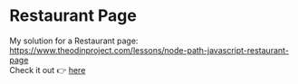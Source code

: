 # Restaurant Page

My solution for a Restaurant page:\
<https://www.theodinproject.com/lessons/node-path-javascript-restaurant-page> \
Check it out 👉 <a href="">here</a>
